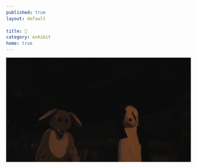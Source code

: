 ```yaml
---
published: true
layout: default

title: 🐴
category: exhibit
home: true
---
```


<center>
<img src="/shot0015.jpg">

